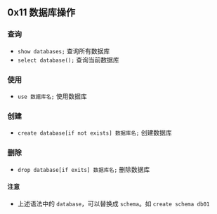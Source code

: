 ## 0x11 数据库操作

### 查询

- `show databases;` 查询所有数据库
- `select database();` 查询当前数据库

### 使用

- `use 数据库名;` 使用数据库

### 创建

- `create database[if not exists] 数据库名;` 创建数据库

### 删除

- `drop database[if exits] 数据库名;` 删除数据库


#### 注意

- 上述语法中的 `database`，可以替换成 `schema`。如 `create schema db01`